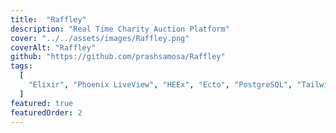 ```yaml
---
title:  "Raffley"
description: "Real Time Charity Auction Platform"
cover: "../../assets/images/Raffley.png"
coverAlt: "Raffley"
github: "https://github.com/prashsamosa/Raffley"
tags:
  [
    "Elixir", "Phoenix LiveView", "HEEx", "Ecto", "PostgreSQL", "TailwindCSS", "PubSub"
  ]
featured: true
featuredOrder: 2
---
```






